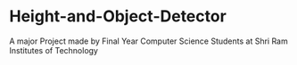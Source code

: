 # Height-and-Object-Detector
A major Project made by Final Year Computer Science Students at Shri Ram Institutes of Technology
